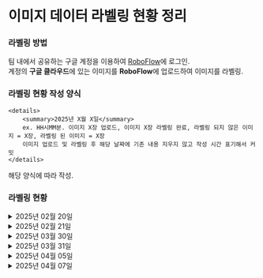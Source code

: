 # 이미지 데이터 라벨링 현황 정리
### 라벨링 방법
팀 내에서 공유하는 구글 계정을 이용하여 [RoboFlow](https://roboflow.com/)에 로그인.</br>
계정의 **구글 클라우드**에 있는 이미지를 **RoboFlow**에 업로드하여 이미지를 라벨링.

### 라벨링 현황 작성 양식
    <details>
        <summary>2025년 X월 X일</summary> 
        ex. HH시MM분. 이미지 X장 업로드, 이미지 X장 라벨링 완료, 라벨링 되지 않은 이미지 = X장, 라벨링 된 이미지 = X장
        이미지 업로드 및 라벨링 후 해당 날짜에 기존 내용 지우지 않고 작성 시간 표기해서 커밋
    </details>
해당 양식에 따라 작성.

### 라벨링 현황
<details>
    <summary>2025년 02월 20일</summary> 
    00시45분. 이미지 561장 업로드 완료, 라벨링 되지 않은 이미지 = 561장, 라벨링 된 이미지 = 0장
</details>
<details>
    <summary>2025년 02월 21일</summary> 
    01시23분. 이미지 288장 라벨링, 중복 이미지 6장 삭제 완료, 라벨링 되지 않은 이미지 = 267장, 라벨링 된 이미지 = 288장<br>
    10시50분. 이미지 267장 라벨링, 라벨링 되지 않은 이미지 = 0장, 라벨링 된 이미지 = 555장
</details>
<details>
    <summary>2025년 03월 30일</summary> 
    16시26분. 이미지 1171장 업로드 완료, 라벨링 되지 않은 이미지 = 1171장, 라벨링 된 이미지 = 555장
</details>
<details>
    <summary>2025년 03월 31일</summary> 
    02시40분. 이미지 105장 라벨링, 라벨링 되지 않은 이미지 = 1066장, 라벨링 된 이미지 = 660장<br>
    19시49분. 이미지 116장 라벨링, 라벨링 되지 않은 이미지 = 950장, 라벨링 된 이미지 = 776장
</details>
<details>
    <summary>2025년 04월 05일</summary> 
    21시51분. 이미지 70장 라벨링, 라벨링 되지 않은 이미지 = 880장, 라벨링 된 이미지 = 846장
</details>
<details>
    <summary>2025년 04월 07일</summary> 
    02시05분. 이미지 80장 라벨링, 라벨링 되지 않은 이미지 = 800장, 라벨링 된 이미지 = 926장
</details>
